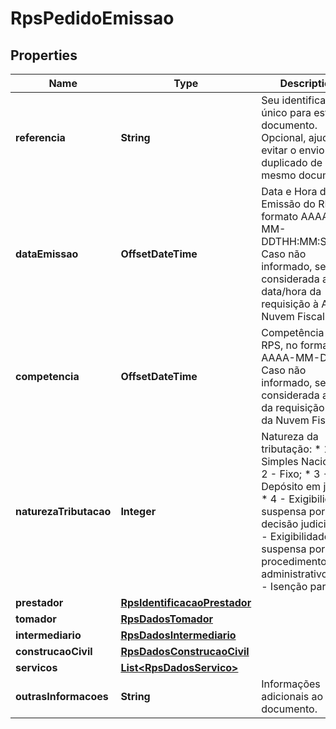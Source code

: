 

# RpsPedidoEmissao


## Properties

| Name | Type | Description | Notes |
|------------ | ------------- | ------------- | -------------|
|**referencia** | **String** | Seu identificador único para este documento. Opcional, ajuda a evitar o envio duplicado de um mesmo documento. |  [optional] |
|**dataEmissao** | **OffsetDateTime** | Data e Hora de Emissão do RPS, no formato AAAA-MM-DDTHH:MM:SSTZD.  Caso não informado, será considerada a data/hora da requisição à API da Nuvem Fiscal. |  [optional] |
|**competencia** | **OffsetDateTime** | Competência do RPS, no formato AAAA-MM-DD.  Caso não informado, será considerada a data da requisição à API da Nuvem Fiscal. |  [optional] |
|**naturezaTributacao** | **Integer** | Natureza da tributação:  * 1 - Simples Nacional;  * 2 - Fixo;  * 3 - Depósito em juízo;  * 4 - Exigibilidade suspensa por decisão judicial;  * 5 - Exigibilidade suspensa por procedimento administrativo;  * 6 - Isenção parcial. |  [optional] |
|**prestador** | [**RpsIdentificacaoPrestador**](RpsIdentificacaoPrestador.md) |  |  |
|**tomador** | [**RpsDadosTomador**](RpsDadosTomador.md) |  |  |
|**intermediario** | [**RpsDadosIntermediario**](RpsDadosIntermediario.md) |  |  [optional] |
|**construcaoCivil** | [**RpsDadosConstrucaoCivil**](RpsDadosConstrucaoCivil.md) |  |  [optional] |
|**servicos** | [**List&lt;RpsDadosServico&gt;**](RpsDadosServico.md) |  |  |
|**outrasInformacoes** | **String** | Informações adicionais ao documento. |  [optional] |



